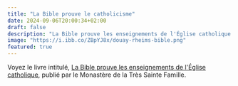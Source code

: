 ```yaml
---
title: "La Bible prouve le catholicisme"
date: 2024-09-06T20:00:34+02:00
draft: false
description: "La Bible prouve les enseignements de l'Église catholique."
image: "https://i.ibb.co/ZBpYJ8x/douay-rheims-bible.png"
featured: true
---
```



Voyez le livre intitulé, [La Bible prouve les enseignements de l'Église catholique](https://www.vaticancatholique.com/bible-eglise-catholique/), publié par le Monastère de la Très Sainte Famille.

